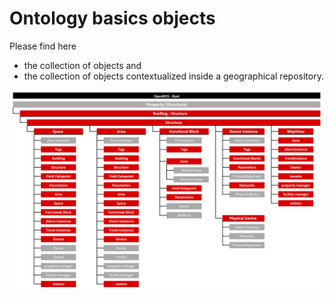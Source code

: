 # Ontology basics objects

Please find here 
- the collection of objects and 
- the collection of objects contextualized inside a geographical repository.

![Ontology basics objects](/assets/openbos-documentation/static/images/Ontology_Basics_Objects.png)
